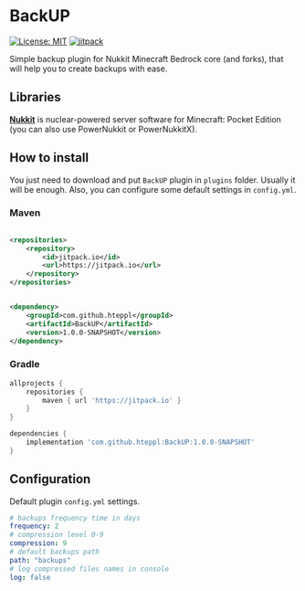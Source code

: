 # BackUP

[![License: MIT](https://img.shields.io/badge/License-MIT-yellow.svg)](https://opensource.org/licenses/MIT)
[![jitpack](https://jitpack.io/v/hteppl/BackUP.svg)](https://jitpack.io/#hteppl/BackUP)

Simple backup plugin for Nukkit Minecraft Bedrock core (and forks), that will help you to create backups with ease.

## Libraries

[**Nukkit**](https://github.com/CloudburstMC/Nukkit) is nuclear-powered server software for Minecraft: Pocket Edition
(you can also use PowerNukkit or PowerNukkitX).

## How to install

You just need to download and put `BackUP` plugin in `plugins` folder. Usually it will be
enough. Also, you can configure some default settings in `config.yml`.

### Maven

```xml

<repositories>
    <repository>
        <id>jitpack.io</id>
        <url>https://jitpack.io</url>
    </repository>
</repositories>
```

```xml

<dependency>
    <groupId>com.github.hteppl</groupId>
    <artifactId>BackUP</artifactId>
    <version>1.0.0-SNAPSHOT</version>
</dependency>
```

### Gradle

```groovy
allprojects {
    repositories {
        maven { url 'https://jitpack.io' }
    }
}
```

```groovy
dependencies {
    implementation 'com.github.hteppl:BackUP:1.0.0-SNAPSHOT'
}
```

## Configuration

Default plugin `config.yml` settings.

```yaml
# backups frequency time in days
frequency: 2
# compression level 0-9
compression: 9
# default backups path
path: "backups"
# log compressed files names in console
log: false
```